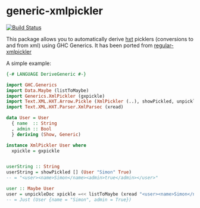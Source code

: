# generic-xmlpickler
[![Build Status](https://travis-ci.org/silkapp/generic-xmlpickler.svg?branch=master)](https://travis-ci.org/silkapp/generic-xmlpickler)

This package allows you to automatically derive
[hxt](http://hackage.haskell.org/package/hxt) picklers (conversions to
and from xml) using GHC Generics. It has been ported from
[regular-xmlpickler](http://hackage.haskell.org/package/regular-xmlpickler)

A simple example:

```Haskell
{-# LANGUAGE DeriveGeneric #-}

import GHC.Generics
import Data.Maybe (listToMaybe)
import Generics.XmlPickler (gxpickle)
import Text.XML.HXT.Arrow.Pickle (XmlPickler (..), showPickled, unpickleDoc)
import Text.XML.HXT.Parser.XmlParsec (xread)

data User = User
  { name  :: String
  , admin :: Bool
  } deriving (Show, Generic)

instance XmlPickler User where
  xpickle = gxpickle


userString :: String
userString = showPickled [] (User "Simon" True)
-- = "<user><name>Simon</name><admin>true</admin></user>"

user :: Maybe User
user = unpickleDoc xpickle =<< listToMaybe (xread "<user><name>Simon</name><admin>true</admin></user>")
-- = Just (User {name = "Simon", admin = True})
```
